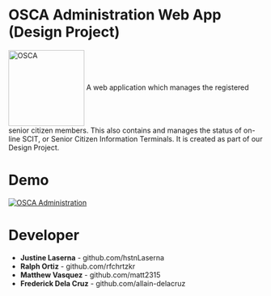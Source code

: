 # OSCA Administration Web App (Design Project)
<img src="https://user-images.githubusercontent.com/42314281/109276946-9dcbdf00-7851-11eb-9d85-b8ba567e2190.png" align="center" width="150" alt="OSCA">
A web application which  manages the registered senior  citizen members. This also  contains and manages the  status of on-line SCIT, or  Senior Citizen Information  Terminals. It is created as part of our Design Project. 

# Demo
[![OSCA Administration](https://img.youtube.com/vi/880fpJ4VjQ0/maxresdefault.jpg)](https://www.youtube.com/watch?v=880fpJ4VjQ0)

# Developer
* **Justine Laserna** - github.com/hstnLaserna
* **Ralph Ortiz** - github.com/rfchrtzkr
* **Matthew Vasquez** - github.com/matt2315
* **Frederick Dela Cruz** - github.com/allain-delacruz

 
